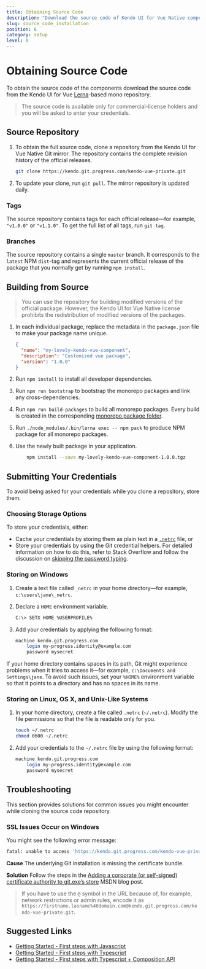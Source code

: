 ```yaml
---
title: Obtaining Source Code
description: "Download the source code of Kendo UI for Vue Native components."
slug: source_code_installation
position: 6
category: setup
level: 0
---
```


# Obtaining Source Code

To obtain the source code of the components download the source code from the Kendo UI for Vue [Lerna](https://github.com/lerna/lerna)-based mono repository.

> The source code is available only for commercial-license holders and you will be asked to enter your credentials.

## Source Repository

1. To obtain the full source code, clone a repository from the Kendo UI for Vue Native Git mirror. The repository contains the complete revision history of the official releases.

    ```sh
    git clone https://kendo.git.progress.com/kendo-vue-private.git
    ```

1. To update your clone, run `git pull`. The mirror repository is updated daily.

### Tags

The source repository contains tags for each official release&mdash;for example, `"v1.0.0"` or `"v1.1.0"`. To get the full list of all tags, run `git tag`.

### Branches

The source repository contains a single `master` branch. It corresponds to the `latest` NPM `dist`-tag and represents the current official release of the package that you normally get by running `npm install`.

## Building from Source

> You can use the repository for building modified versions of the official package. However, the Kendo UI for Vue Native license prohibits the redistribution of modified versions of the packages.

1. In each individual package, replace the metadata in the `package.json` file to make your package name unique.

    ```json
    {
      "name": "my-lovely-kendo-vue-component",
      "description": "Customized vue package",
      "version": "1.0.0"
    }
    ```

1. Run `npm install` to install all developer dependencies.
1. Run `npm run bootstrap` to bootstrap the monorepo packages and link any cross-dependencies.
1. Run `npm run build-packages` to build all monorepo packages. Every build is created in the corresponding [monorepo package folder](https://github.com/lerna/lerna/#what-does-a-lerna-repo-look-like).
1. Run `./node_modules/.bin/lerna exec -- npm pack` to produce NPM package for all monorepo packages.
1. Use the newly built package in your application.

    ```sh
        npm install --save my-lovely-kendo-vue-component-1.0.0.tgz
    ```

## Submitting Your Credentials

To avoid being asked for your credentials while you clone a repository, store them.

### Choosing Storage Options

To store your credentials, either:

* Cache your credentials by storing them as plain text in a [`.netrc`](http://www.mavetju.org/unix/netrc.php) file, or
* Store your credentials by using the Git credential helpers. For detailed information on how to do this, refer to Stack Overflow and follow the discussion on [skipping the password typing](http://stackoverflow.com/questions/5343068/is-there-a-way-to-skip-password-typing-when-using-https-github).

### Storing on Windows

1. Create a text file called `_netrc` in your home directory&mdash;for example, `c:\users\jane\_netrc`.
1. Declare a `HOME` environment variable.

    ```sh
    C:\> SETX HOME %USERPROFILE%
    ```

1. Add your credentials by applying the following format:

    ```sh
    machine kendo.git.progress.com
        login my-progress.identity@example.com
        password mysecret
    ```

If your home directory contains spaces in its path, Git might experience problems when it tries to access it&mdash;for example, `c:\Documents and Settings\jane`. To avoid such issues, set your `%HOME%` environment variable so that it points to a directory and has no spaces in its name.

### Storing on Linux, OS X, and Unix-Like Systems

1. In your home directory, create a file called `.netrc` (`~/.netrc`). Modify the file permissions so that the file is readable only for you.

    ```sh
    touch ~/.netrc
    chmod 0600 ~/.netrc
    ```

1. Add your credentials to the `~/.netrc` file by using the following format:

    ```sh
    machine kendo.git.progress.com
        login my-progress.identity@example.com
        password mysecret
    ```

## Troubleshooting

This section provides solutions for common issues you might encounter while cloning the source code repository.

### SSL Issues Occur on Windows

You might see the following error message:

```sh
fatal: unable to access 'https://kendo.git.progress.com/kendo-vue-private.git/': SSL certificate problem: unable to get local issuer certificate
```

**Cause** The underlying Git installation is missing the certificate bundle.

**Solution** Follow the steps in the [Adding a corporate (or self-signed) certificate authority to git.exe’s store](https://docs.microsoft.com/archive/blogs/phkelley/adding-a-corporate-or-self-signed-certificate-authority-to-git-exes-store) MSDN blog post.

> If you have to use the `@` symbol in the URL because of, for example, network restrictions or admin rules, encode it as `https://firstname.lasname%40domain.com@kendo.git.progress.com/kendo-vue-private.git`.

## Suggested Links

* [Getting Started - First steps with Javascript](slug:getting_started)
* [Getting Started - First steps with Typescript](slug:getting_started_typescript)
* [Getting Started - First steps with Typescript + Composition API](slug:getting_started_typescript_composition_api)
